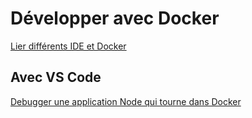 # Développer avec Docker

[Lier différents IDE et Docker](https://training.play-with-docker.com/dev-stage2/)

## Avec VS Code

[Debugger une application Node qui tourne dans Docker](https://training.play-with-docker.com/nodejs-live-debugging)
